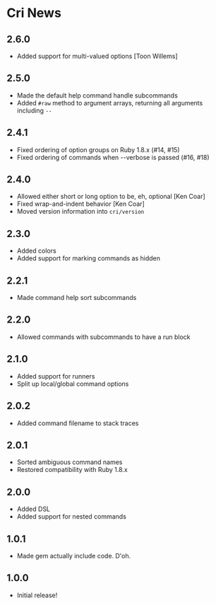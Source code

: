 Cri News
========

2.6.0
-----

* Added support for multi-valued options [Toon Willems]

2.5.0
-----

* Made the default help command handle subcommands
* Added `#raw` method to argument arrays, returning all arguments including `--`

2.4.1
-----

* Fixed ordering of option groups on Ruby 1.8.x (#14, #15)
* Fixed ordering of commands when --verbose is passed (#16, #18)

2.4.0
-----

* Allowed either short or long option to be, eh, optional [Ken Coar]
* Fixed wrap-and-indent behavior [Ken Coar]
* Moved version information into `cri/version`

2.3.0
-----

* Added colors
* Added support for marking commands as hidden

2.2.1
-----

* Made command help sort subcommands

2.2.0
-----

* Allowed commands with subcommands to have a run block

2.1.0
-----

* Added support for runners
* Split up local/global command options

2.0.2
-----

* Added command filename to stack traces

2.0.1
-----

* Sorted ambiguous command names
* Restored compatibility with Ruby 1.8.x

2.0.0
-----

* Added DSL
* Added support for nested commands

1.0.1
-----

* Made gem actually include code. D'oh.

1.0.0
-----

* Initial release!
